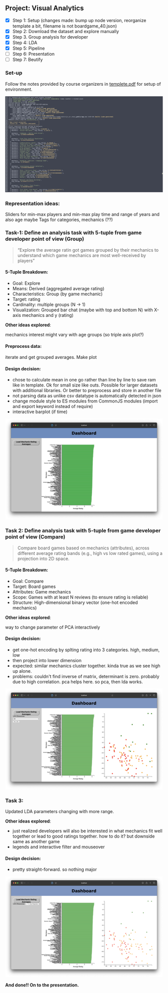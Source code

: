 ## Project: Visual Analytics

- [x] Step 1: Setup (changes made: bump up node version, reorganize template a bit, filename is not boardgame_40.json)
- [x] Step 2: Download the dataset and explore manually
- [x] Step 3. Group analysis for developer
- [x] Step 4: LDA
- [x] Step 5: Pipeline
- [ ] Step 6: Presentation
- [ ] Step 7: Beutify

### Set-up

Follow the notes provided by course organizers in [templete.pdf](template.pdf) for setup of environment.

![Server up and running!](img/setup-complete.png)

### Representation ideas:

Sliders for min-max players and min-max play time and range of years and also age maybe
Tags for categories, mechanics (??)

### Task-1: Define an analysis task with 5-tuple from game developer point of view (Group)

> “Explore the average ratin got games grouped by their mechanics to
   understand which game mechanics are most well-received by players”

#### 5-Tuple Breakdown:

- Goal: Explore
- Means: Derived (aggregated average rating)
- Characteristics: Group (by game mechanic)
- Target: rating
- Cardinality: multiple groups (N -> 1)
- Visualization: Grouped bar chat (maybe with top and bottom N) with X-axis mechanics and y (rating)

**Other ideas explored**:

mechanics interest might vary with age groups (so triple axis plot?)

#### Preprocess data:

iterate and get grouped averages. Make plot

#### Design decision:

- chose to calculate mean in one go rather than line by line to save
ram like in template. Ok for small size like outs. Possible for larger
datasets with additional libraries. Or better to preprocess and store
in another file
- not parsing data as unlike csv datatype is automatically detected in
json
- change module style to ES modules from CommonJS modules (import and
export keyword instead of require)
- interactive barplot (if time)

![Barplot of rating by mechanic](img/grouping-chart.png)

### Task 2: Define analysis task with 5-tuple from game developer point of view (Compare)

> Compare board games based on mechanics (attributes), across
  different average rating bands (e.g., high vs low rated games),
  using a projection into 2D space.

#### 5-Tuple Breakdown:
 - Goal: Compare
 - Target: Board games
 - Attributes: Game mechanics
 - Scope: Games with at least N reviews (to ensure rating is reliable)
 - Structure: High-dimensional binary vector (one-hot encoded mechanics)

**Other ideas explored**:

way to change parameter of PCA interactively

#### Design decision:

 - get one-hot encoding by splting rating into 3 categories. high, medium, low
 - then project into lower dimension
 - expected: similar mechanics cluster together. kinda true as we see high up alone.
 - problems: couldn't find inverse of matrix, determinant is zero.
   probably due to high correlation. pca helps here. so pca, then lda works.

![Scatter plot using LDA](img/scatter-plot.png)

### Task 3:

Updated LDA parameters changing with more range.

**Other ideas explored**:

 - just realized developers will also be interested in what mechanics
fit well together or lead to good ratings together. how to do it? but
downside same as another game
 - legends and interactive filter and mouseover

#### Design decision:

  - pretty straight-forward. so nothing major

![Parameters changing for LDA](img/parameter-changing.png)

**And done!! On to the presentation.**